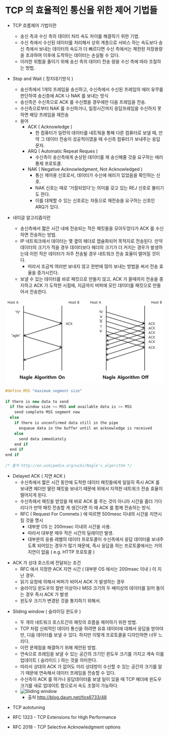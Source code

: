# TCP 의 효율적인 통신을 위한 제어 기법들
* TCP 흐름제어 기법이란
    - 송신 측과 수신 측의 데이터 처리 속도 차이를 해결하기 위한 기법.
    - 수신 측에서 수신된 데이터를 처리해서 상위 계층으로 서비스 하는 속도보다 
    송신 측에서 보내는 데이터의 속도가 더 빠르다면 수신 측에서는 제한된 저장용량을 초과하여 
    이후에 도착하는 데이터는 손실될 수 있다.
    - 이러한 위험을 줄이기 위해 송신 측의 데이터 전송 량을 수신 측에 따라 조절하는 방법.

* Stop and Wait ( 정지대기방식 )
	- 송신측에서 1개의 프레임을 송신하고, 수신측에서 수신된 프레임의 에러 유무를 판단하여 송신층에 ACK 나  NAK 를 보내는 방식
    - 송신측은 수신측으로 ACK 를 수신했을 경우에만 다음 프레임을 전송.
    - 수신측으로부터 NAK 를 수신하거나, 일정시간까지 응답프레임을 수신하지 못하면 해당 프레임을 재전송
    * 용어
    	- ACK ( Acknowledge )
       		- 한 컴퓨터가 일련의 데이터를 네트웍을 통해 다른 컴퓨터로 보낼 때, 
			만약 그 데이터 전송이 성공적이였을 때 수신측 컴퓨터가 보내주는 응답 문자.
       	- ARQ ( Automatic Repeat Reques )
       		- 수신측이 송신측에게 손상된 데이터를 재 송신해줄 것을 요구하는 에러 통제 프로토콜.
       	- NAK ( Negative Acknowledgment, Not Acknowledged )
       		- 통신 제어용 신호로서, 데이터가 수신에 에러가 있었음을 확인하는 신호. 
       		- NAK 신호는 때로 '거절되었다'는 의미를 갖고 있는 REJ 신호로 불리기도 한다. 
       		- 이를 대체할 수 있는 신호로는 자동으로 재전송을 요구하는 신호인 ARQ가 있다.

* 네이글 알고리즘이란
	* 송신측에서 짧은 시간 내에 전송되는 작은 패킷들을 모아두었다가 ACK 를 수신하면 전송하는 방법.
	- IP 네트워크에서 데이터는 몇 곂의 헤더로 캡슐화되어 목적지로 전송된다. 
	만약 데이터의 크기가 적을 경우 데이터보다 헤더의 크기가 더 커지는 경우가 발생하는데 
	이런 작은 데이터가 자주 전송될 경우 네트워크 전송 효율이 떨어질 것이다.
		- 따라서 조금씩 여러번 보내지 않고 한번에 많이 보내는 방법을 써서 전송 효율을 증가시킨다.
	- 보낼 수 있는 데이터를 바로 패킷으로 만들지 않고, ACK 가 올때까지 전송을 중지하고
	ACK 가 도착한 시점에, 지금까지 버퍼에 모인 데이터를 패킷으로 만들어서 전송한다.

![Nagle]( https://github.com/martinkang/MyText/blob/master/LinuxNetworkProgramming/img/nagle.png )


``` c++
#define MSS "maximum segment size"

if there is new data to send
  if the window size >= MSS and available data is >= MSS
    send complete MSS segment now
  else
    if there is unconfirmed data still in the pipe
      enqueue data in the buffer until an acknowledge is received
    else
      send data immediately
    end if
  end if
end if

/* 출처 http://en.wikipedia.org/wiki/Nagle's_algorithm */
```

* Delayed ACK ( 지연 ACK )
	- 수신측에서 짧은 시간 동안에 도착한 데이터 패킷들에게 일일히 즉시 ACK 를 보내면 
	헤더만 딸린 패킷을 보내기 때문에 위에서 지적한 네트워크 전송 효율이 떨어지게 된다.
	- 수신측에서 패킷을 받았을 때 바로 ACK 를 주는 것이 아니라 시간을 좀더 기다리다가
	만약 패킷 전송할 게 생긴다면 이 때 ACK 를 함께 전송하는 방식.
	- RFC ( Request For Commets ) 에 따르면 500mesc 이내의 시간을 지연시킬 것을 명시
		- 대부분 OS 는 200msec 이내의 시간을 사용.
		- 따라서 대부분 매우 작은 시간의 딜레이만 발생.
		- 대부분의 응용 레벨의 데이터 프로토콜이 수신측에서 응답 데이터를 보내주도록 되어있는 경우가 많기 때문에,
		즉시 응답을 하는 프로토콜에서는 거의 지연이 없음 ( e.g. HTTP 프로토콜 )

- ACK 가 상대 호스트에 전달되는 조건
	- RFC 에서 지정한 ACK 지연 시간 ( 대부분 OS 에서는 200msec 이내 ) 이 지난 경우.
	- 읽기 요청에 의해서 버퍼가 비어서 ACK 가 발생하는 경우
	- 슬라이딩 윈도우의 절반 이상이나 MSS 크기의 두 배이상의 데이터를 읽어 들이는 경우 즉시 ACK 가 발생
	- 윈도우 크기가 변경된 것을 통지하기 위해서.

* Sliding window ( 슬라이딩 윈도우 )
    - 두 개의 네트워크 호스트간의 패킷의 흐름을 제어하기 위한 방법.
	- TCP 처럼 신뢰적인 데이터 통신을 하려면 유효 데이터에 대해서 응답을 받아야만, 다음 데이터를 보낼 수 있다.
		하지만 이렇게 프로토콜을 디자인하면 너무 느리다.
	- 이런 문제점을 해결하기 위해 제안된 방법.
    - 연속으로 프레임을 보낼 수 있는 공간의 크기인 윈도우 크기를 가지고 
	계속 이를 업데이트 ( 슬라이드 ) 하는 것을 의미한다.
	- 따라서 상대의 ACK 가 없어도 미리 상대방이 수신할 수 있는 공간의 크기를 알기 때문에
	연속해서 데이터 프레임을 전송할 수 있다.
	- 수신측이 ACK 를 하거나 응답데이터를 보낼 일이 있을 때 TCP 헤더에 윈도우 크기를 새로 업데이트 함으로서
		속도 조절이 가능하다.
	- ![Sliding window]( http://cfile214.uf.daum.net/image/162B454650EB87FA1285A9 )  
		- 출처 http://blog.daum.net/tlos6733/48

* TCP autotuning


* RFC 1323 - TCP Extensions for High Performance


* RFC 2018 - TCP Selective Acknowledgment options



